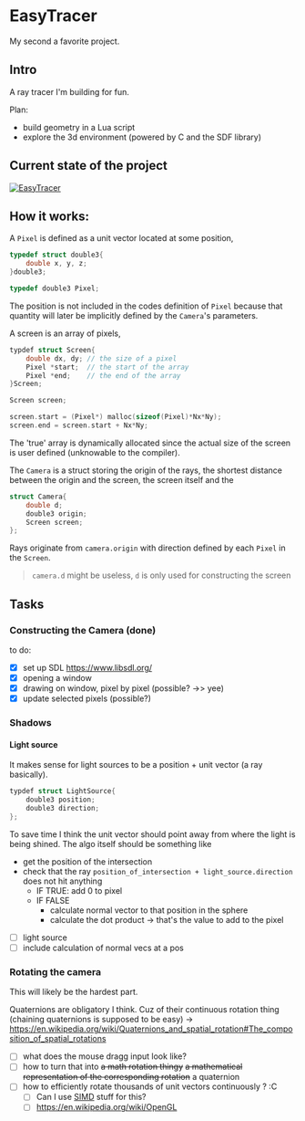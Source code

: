 # EasyTracer

My second a favorite project.

## Intro

A ray tracer I'm building for fun.

Plan:

- build geometry in a Lua script
- explore the 3d environment (powered by C and the SDF library)

## Current state of the project

[![EasyTracer](https://yt-embed.herokuapp.com/embed?v=RByLQXJQaPQ)](https://www.youtube.com/watch?v=RByLQXJQaPQ "EasyTracer ")



## How it works:

A `Pixel` is defined as a unit vector located at some position,

```C
typedef struct double3{
    double x, y, z;
}double3;

typedef double3 Pixel;
```

The position is not included in the codes definition of `Pixel` because that quantity will later be implicitly defined by the `Camera`'s parameters.

A screen is an array of pixels,

```C
typdef struct Screen{
    double dx, dy; // the size of a pixel
    Pixel *start;  // the start of the array
    Pixel *end;    // the end of the array
}Screen;

Screen screen;

screen.start = (Pixel*) malloc(sizeof(Pixel)*Nx*Ny);
screen.end = screen.start + Nx*Ny;
```

The 'true' array is dynamically allocated since the actual size of the screen is user defined (unknowable to the compiler).

The `Camera` is a struct storing the origin of the rays, the shortest distance between the origin and the screen, the screen itself and the

```C
struct Camera{
	double d;
	double3 origin;
	Screen screen;
};
```

Rays originate from `camera.origin` with direction defined by each `Pixel` in the `Screen`.

> `camera.d` might be useless, `d` is only used for constructing the screen


## Tasks 
### Constructing the Camera (done)

to do:

- [x] set up SDL https://www.libsdl.org/
- [x] opening a window
- [x] drawing on window, pixel by pixel (possible? ->> yee)
- [x] update selected pixels (possible?)

### Shadows

#### Light source

It makes sense for light sources to be a position + unit vector (a ray basically). 

```C
typdef struct LightSource{
	double3 position;
	double3 direction;
};
```

To save time I think the unit vector should point away from where the light is being shined. The algo itself should be something like

- get the position of the intersection
- check that the ray  `position_of_intersection + light_source.direction` does not hit anything
    - IF TRUE: add 0 to pixel
    - IF FALSE
        - calculate normal vector to that position in the sphere
        - calculate the dot product -> that's the value to add to the pixel   

- [ ] light source
- [ ] include calculation of normal vecs at a pos

### Rotating the camera

This will likely be the hardest part.

Quaternions are obligatory I think. Cuz of their continuous rotation thing (chaining quaternions is supposed to be easy) -> https://en.wikipedia.org/wiki/Quaternions_and_spatial_rotation#The_composition_of_spatial_rotations

- [ ] what does the mouse dragg input look like?
- [ ] how to turn that into ~~a math rotation thingy~~ ~~a mathematical representation of the corresponding rotation~~ a quaternion
- [ ] how to efficiently rotate thousands of unit vectors continuously ? :C
    - [ ] Can I use [SIMD](https://en.wikipedia.org/wiki/SIMD) stuff for this? 
    - [ ] https://en.wikipedia.org/wiki/OpenGL
